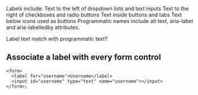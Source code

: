 Labels include:
Text to the left of dropdown lists and text inputs
Text to the right of checkboxes and radio buttons
Text inside buttons and tabs
Text below icons used as buttons
Programmatic names include alt text, aria-label and aria-labelledby attributes.

Label text match with programmatic text?

## Associate a label with every form control

```
<form>
  <label for="username">Username</label>
  <input id="username" type="text" name="username"></input>
</form>;
```
